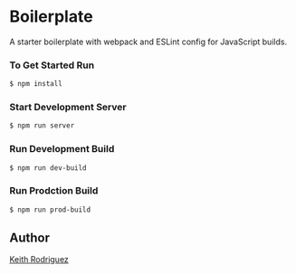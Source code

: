 # Boilerplate 
A starter boilerplate with webpack and ESLint config for JavaScript builds.

### To Get Started Run
```sh
$ npm install
```

### Start Development Server
```sh
$ npm run server
```

### Run Development Build
```sh
$ npm run dev-build
```

### Run Prodction Build
```sh
$ npm run prod-build
```

## Author
[Keith Rodriguez](http://www.keithrodriguez.me)
